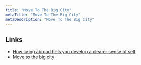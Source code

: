 ```yaml
---
title: "Move To The Big City"
metaTitle: "Move To The Big City"
metaDescription: "Move To The Big City"
---
```


Links
---

-	[How living abroad hels you develop a clearer sense of self](https://hbr.org/2018/05/how-living-abroad-helps-you-develop-a-clearer-sense-of-self)
-	[Move to the big city](https://sivers.org/city)
